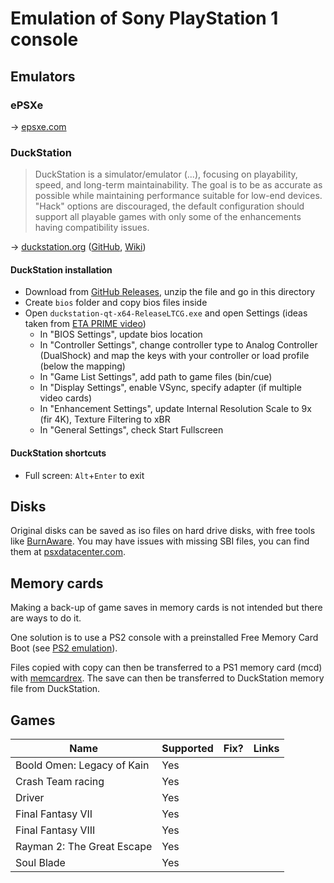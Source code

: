 # Emulation of Sony PlayStation 1 console

## Emulators

### ePSXe

→ [epsxe.com](http://www.epsxe.com/)

### DuckStation

> DuckStation is a simulator/emulator (...), focusing on playability, speed, and long-term maintainability. The goal is to be as accurate as possible while maintaining performance suitable for low-end devices. "Hack" options are discouraged, the default configuration should support all playable games with only some of the enhancements having compatibility issues.

→ [duckstation.org](https://www.duckstation.org/) ([GitHub](), [Wiki](https://www.duckstation.org/wiki/Main_Page))

#### DuckStation installation

* Download from [GitHub Releases](https://github.com/stenzek/duckstation/releases/tag/latest), unzip the file and go in this directory
* Create `bios` folder and copy bios files inside
* Open `duckstation-qt-x64-ReleaseLTCG.exe` and open Settings (ideas taken from [ETA PRIME video](https://www.youtube.com/watch?v=xdrKCfVohk4))
  * In "BIOS Settings", update bios location
  * In "Controller Settings", change controller type to Analog Controller (DualShock) and map the keys with your controller or load profile (below the mapping)
  * In "Game List Settings", add path to game files (bin/cue)
  * In "Display Settings", enable VSync, specify adapter (if multiple video cards)
  * In "Enhancement Settings", update Internal Resolution Scale to 9x (fir 4K), Texture Filtering to xBR
  * In "General Settings", check Start Fullscreen

#### DuckStation shortcuts

* Full screen: `Alt`+`Enter` to exit

## Disks

Original disks can be saved as iso files on hard drive disks, with free tools like [BurnAware](https://www.burnaware.com/). You may have issues with missing SBI files, you can find them at [psxdatacenter.com](http://psxdatacenter.com/sbifiles.html).
 
## Memory cards

Making a back-up of game saves in memory cards is not intended but there are ways to do it.

One solution is to use a PS2 console with a preinstalled Free Memory Card Boot (see [PS2 emulation](ps2-emulation.md)). 

Files copied with copy can then be transferred to a PS1 memory card (mcd) with [memcardrex](https://github.com/ShendoXT/memcardrex). The save can then be transferred to DuckStation memory file from DuckStation.
 
## Games
 
Name | Supported | Fix? | Links
---- | --------- | ---- | -----
Boold Omen: Legacy of Kain | Yes | |
Crash Team racing | Yes | |
Driver | Yes | |
Final Fantasy VII | Yes | |
Final Fantasy VIII | Yes | |
Rayman 2: The Great Escape | Yes | |
Soul Blade | Yes | |
